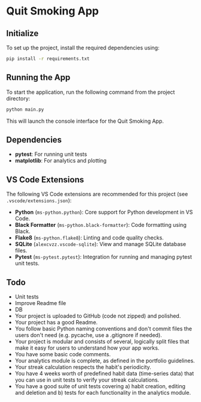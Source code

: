 # Quit Smoking App


## Initialize

To set up the project, install the required dependencies using:

```sh
pip install -r requirements.txt
```


## Running the App

To start the application, run the following command from the project directory:

```sh
python main.py
```

This will launch the console interface for the Quit Smoking App.

## Dependencies

- **pytest**: For running unit tests
- **matplotlib**: For analytics and plotting

## VS Code Extensions

The following VS Code extensions are recommended for this project (see `.vscode/extensions.json`):

- **Python** (`ms-python.python`): Core support for Python development in VS Code.
- **Black Formatter** (`ms-python.black-formatter`): Code formatting using Black.
- **Flake8** (`ms-python.flake8`): Linting and code quality checks.
- **SQLite** (`alexcvzz.vscode-sqlite`): View and manage SQLite database files.
- **Pytest** (`ms-pytest.pytest`): Integration for running and managing pytest unit tests.



## Todo
- Unit tests
- Improve Readme file
- DB
- Your project is uploaded to GitHub (code not zipped) and polished.
- Your project has a good Readme.
- You follow basic Python naming conventions and don't commit files the users don't need (e.g. pycache, use a .gitignore if needed).
- Your project is modular and consists of several, logically split files that make it easy for users to understand how your app works.
- You have some basic code comments.
- Your analytics module is complete, as defined in the portfolio guidelines.
- Your streak calculation respects the habit's periodicity.
- You have 4 weeks worth of predefined habit data (time-series data) that you can use in unit tests to verify your streak calculations.
- You have a good suite of unit tests covering a) habit creation, editing and deletion and b) tests for each functionality in the analytics module.